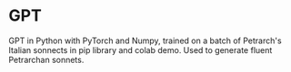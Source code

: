 # GPT
GPT in Python with PyTorch and Numpy, trained on a batch of Petrarch's Italian sonnects in pip library and colab demo. Used to generate fluent Petrarchan sonnets.
